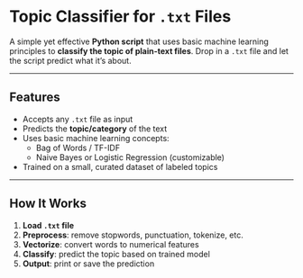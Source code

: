 # Topic Classifier for `.txt` Files

A simple yet effective **Python script** that uses basic machine learning principles to **classify the topic of plain-text files**. Drop in a `.txt` file and let the script predict what it’s about.

---

## Features

- Accepts any `.txt` file as input
- Predicts the **topic/category** of the text
- Uses basic machine learning concepts:
  - Bag of Words / TF-IDF
  - Naive Bayes or Logistic Regression (customizable)
- Trained on a small, curated dataset of labeled topics

---

## How It Works

1. **Load `.txt` file**
2. **Preprocess**: remove stopwords, punctuation, tokenize, etc.
3. **Vectorize**: convert words to numerical features
4. **Classify**: predict the topic based on trained model
5. **Output**: print or save the prediction
